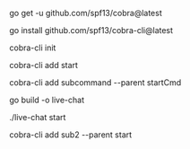 go get -u github.com/spf13/cobra@latest

go install github.com/spf13/cobra-cli@latest

cobra-cli init

cobra-cli add start

cobra-cli add subcommand --parent startCmd

go build -o live-chat

./live-chat start

cobra-cli add sub2 --parent start














